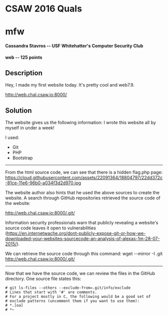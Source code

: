 # CSAW 2016 Quals
# mfw 
#### Cassandra Stavros -- USF Whitehatter's Computer Security Club
#### web -- 125 points
## Description

Hey, I made my first website today. It's pretty cool and web7.9.

http://web.chal.csaw.io:8000/

## Solution
The website gives us the following information:
I wrote this website all by myself in under a week!

I used:

* Git
* PHP
* Bootstrap
---
From the html source code, we can see that there is a hidden flag.php page:
https://cloud.githubusercontent.com/assets/22091364/18804797/22dd372c-81ce-11e6-96b0-a034f3d2d970.jpg

The website author also hints that he used the above sources to create the website. A search through GitHub repositories retrieved the source code of the website:

http://web.chal.csaw.io:8000/.git/

Information security professionals warn that publicly revealing a website's source code leaves it open to vulnerabilities (https://en.internetwache.org/dont-publicly-expose-git-or-how-we-downloaded-your-websites-sourcecode-an-analysis-of-alexas-1m-28-07-2015/).

We can retrieve the source code through this command:
    wget --mirror -I .git http://web.chal.csaw.io:8000/.git/


---
Now that we have the source code, we can review the files in the GitHub directory. One source file states this:

    # git ls-files --others --exclude-from=.git/info/exclude
    # Lines that start with '#' are comments.
    # For a project mostly in C, the following would be a good set of
    # exclude patterns (uncomment them if you want to use them):
    # *.[oa]
    # *~

